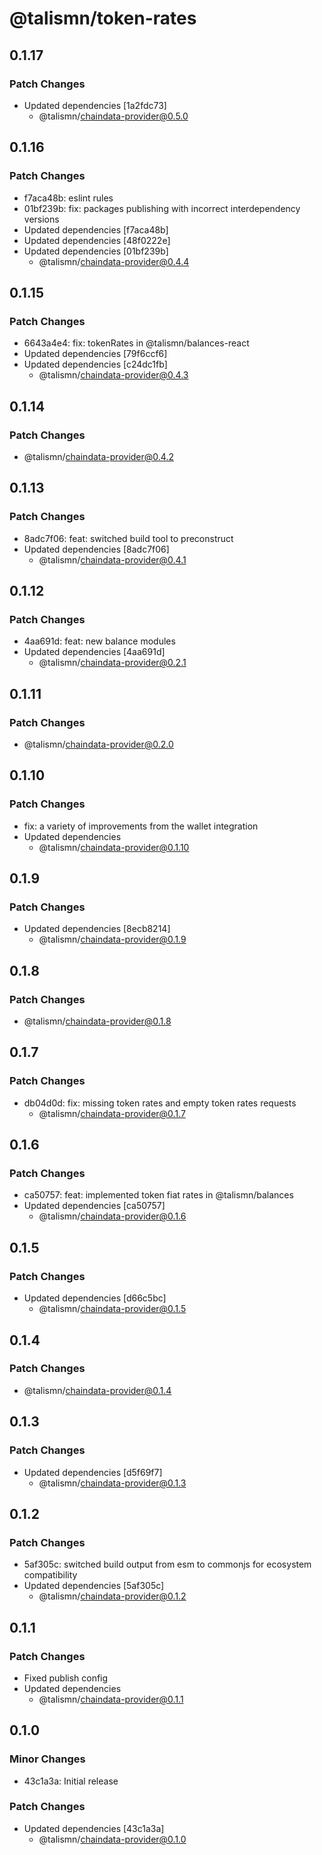 # @talismn/token-rates

## 0.1.17

### Patch Changes

- Updated dependencies [1a2fdc73]
  - @talismn/chaindata-provider@0.5.0

## 0.1.16

### Patch Changes

- f7aca48b: eslint rules
- 01bf239b: fix: packages publishing with incorrect interdependency versions
- Updated dependencies [f7aca48b]
- Updated dependencies [48f0222e]
- Updated dependencies [01bf239b]
  - @talismn/chaindata-provider@0.4.4

## 0.1.15

### Patch Changes

- 6643a4e4: fix: tokenRates in @talismn/balances-react
- Updated dependencies [79f6ccf6]
- Updated dependencies [c24dc1fb]
  - @talismn/chaindata-provider@0.4.3

## 0.1.14

### Patch Changes

- @talismn/chaindata-provider@0.4.2

## 0.1.13

### Patch Changes

- 8adc7f06: feat: switched build tool to preconstruct
- Updated dependencies [8adc7f06]
  - @talismn/chaindata-provider@0.4.1

## 0.1.12

### Patch Changes

- 4aa691d: feat: new balance modules
- Updated dependencies [4aa691d]
  - @talismn/chaindata-provider@0.2.1

## 0.1.11

### Patch Changes

- @talismn/chaindata-provider@0.2.0

## 0.1.10

### Patch Changes

- fix: a variety of improvements from the wallet integration
- Updated dependencies
  - @talismn/chaindata-provider@0.1.10

## 0.1.9

### Patch Changes

- Updated dependencies [8ecb8214]
  - @talismn/chaindata-provider@0.1.9

## 0.1.8

### Patch Changes

- @talismn/chaindata-provider@0.1.8

## 0.1.7

### Patch Changes

- db04d0d: fix: missing token rates and empty token rates requests
  - @talismn/chaindata-provider@0.1.7

## 0.1.6

### Patch Changes

- ca50757: feat: implemented token fiat rates in @talismn/balances
- Updated dependencies [ca50757]
  - @talismn/chaindata-provider@0.1.6

## 0.1.5

### Patch Changes

- Updated dependencies [d66c5bc]
  - @talismn/chaindata-provider@0.1.5

## 0.1.4

### Patch Changes

- @talismn/chaindata-provider@0.1.4

## 0.1.3

### Patch Changes

- Updated dependencies [d5f69f7]
  - @talismn/chaindata-provider@0.1.3

## 0.1.2

### Patch Changes

- 5af305c: switched build output from esm to commonjs for ecosystem compatibility
- Updated dependencies [5af305c]
  - @talismn/chaindata-provider@0.1.2

## 0.1.1

### Patch Changes

- Fixed publish config
- Updated dependencies
  - @talismn/chaindata-provider@0.1.1

## 0.1.0

### Minor Changes

- 43c1a3a: Initial release

### Patch Changes

- Updated dependencies [43c1a3a]
  - @talismn/chaindata-provider@0.1.0
